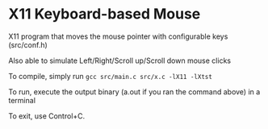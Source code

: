 # X11 Keyboard-based Mouse

X11 program that moves the mouse pointer with configurable keys (src/conf.h)

Also able to simulate Left/Right/Scroll up/Scroll down mouse clicks

To compile, simply run `gcc src/main.c src/x.c -lX11 -lXtst`

To run, execute the output binary (a.out if you ran the command above) in a terminal

To exit, use Control+C.
